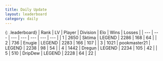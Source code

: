 ```yaml
---
title: Daily Update
layout: leaderboard
category: daily
---
```


{: .leaderboard}
| Rank | LV | Player | Division | Elo | Wins | Losses |
| --- | --- | --- | --- | --- | --- | --- |
| <span data-change="1">1</span> | 2650 | <span title="ID: 353063">Sktima</span> | LEGEND | <span data-change="17">2286</span> | <span data-change="14">168</span> | <span data-change="4">64</span> |
| <span data-change="-1">2</span> | 736 | <span title="ID: 623502">Enugie</span> | LEGEND | <span data-change="13">2283</span> | <span data-change="2">166</span> | <span data-change="0">107</span> |
| <span data-change="2">3</span> | 1021 | <span title="ID: 652474">pookmaster21</span> | LEGEND | <span data-change="5">2238</span> | <span data-change="1">98</span> | <span data-change="0">54</span> |
| <span data-change="-1">4</span> | 1442 | <span title="ID: 337810">Dregun</span> | LEGEND | <span data-change="0">2234</span> | <span data-change="0">105</span> | <span data-change="0">42</span> |
| <span data-change="1">5</span> | 510 | <span title="ID: 649454">DripDew</span> | LEGEND | <span data-change="0">2228</span> | <span data-change="0">64</span> | <span data-change="0">22</span> |